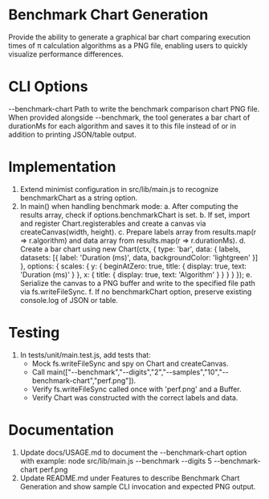 # Benchmark Chart Generation

Provide the ability to generate a graphical bar chart comparing execution times of π calculation algorithms as a PNG file, enabling users to quickly visualize performance differences.

# CLI Options

--benchmark-chart <filepath>    Path to write the benchmark comparison chart PNG file. When provided alongside --benchmark, the tool generates a bar chart of durationMs for each algorithm and saves it to this file instead of or in addition to printing JSON/table output.

# Implementation

1. Extend minimist configuration in src/lib/main.js to recognize benchmarkChart as a string option.
2. In main() when handling benchmark mode:
   a. After computing the results array, check if options.benchmarkChart is set.
   b. If set, import and register Chart.registerables and create a canvas via createCanvas(width, height).
   c. Prepare labels array from results.map(r => r.algorithm) and data array from results.map(r => r.durationMs).
   d. Create a bar chart using new Chart(ctx, { type: 'bar', data: { labels, datasets: [{ label: 'Duration (ms)', data, backgroundColor: 'lightgreen' }] }, options: { scales: { y: { beginAtZero: true, title: { display: true, text: 'Duration (ms)' } }, x: { title: { display: true, text: 'Algorithm' } } } } });
   e. Serialize the canvas to a PNG buffer and write to the specified file path via fs.writeFileSync.
   f. If no benchmarkChart option, preserve existing console.log of JSON or table.

# Testing

1. In tests/unit/main.test.js, add tests that:
   - Mock fs.writeFileSync and spy on Chart and createCanvas.
   - Call main(["--benchmark","--digits","2","--samples","10","--benchmark-chart","perf.png"]).
   - Verify fs.writeFileSync called once with 'perf.png' and a Buffer.
   - Verify Chart was constructed with the correct labels and data.

# Documentation

1. Update docs/USAGE.md to document the --benchmark-chart option with example:
   node src/lib/main.js --benchmark --digits 5 --benchmark-chart perf.png
2. Update README.md under Features to describe Benchmark Chart Generation and show sample CLI invocation and expected PNG output.